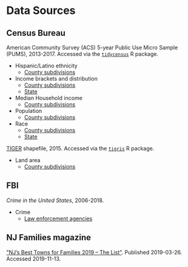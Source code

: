 # Data Sources

## Census Bureau

American Community Survey (ACS) 5-year Public Use Micro Sample (PUMS),
2013-2017. Accessed via the
[`tidycensus`](https://cran.r-project.org/web/packages/tidycensus/index.html)
R package.

* Hispanic/Latino ethnicity
    * [County subdivisions](https://factfinder.census.gov/bkmk/table/1.0/en/ACS/17_5YR/B03003/0400000US34.06000)
* Income brackets and distribution
    * [County subdivisions](https://factfinder.census.gov/bkmk/table/1.0/en/ACS/17_5YR/S1901/0100000US|0400000US34.06000)
    * [State](https://factfinder.census.gov/bkmk/table/1.0/en/ACS/17_5YR/S1901/0100000US|0400000US34)
* Median Household income
    * [County subdivisions](https://factfinder.census.gov/bkmk/table/1.0/en/ACS/17_5YR/B19013/0400000US34.06000)
* Population
    * [County subdivisions](https://factfinder.census.gov/bkmk/table/1.0/en/ACS/17_5YR/B01003/0400000US34.06000)
* Race
    * [County subdivisions](https://factfinder.census.gov/bkmk/table/1.0/en/ACS/17_5YR/B02001/0400000US34.06000)
    * [State](https://factfinder.census.gov/bkmk/table/1.0/en/ACS/17_5YR/B02001/0400000US34)
    
[TIGER](https://www.census.gov/programs-surveys/geography.html) shapefile,
2015. Accessed via the
[`tigris`](https://cran.r-project.org/web/packages/tigris/index.html) R package.

* Land area
    * [County subdivisions](https://factfinder.census.gov/bkmk/table/1.0/en/DEC/10_SF1/G001/0400000US34.06000)
    
## FBI

*Crime in the United States*, 2006-2018.

* Crime
    * [Law enforcement agencies](https://www.fbi.gov/services/cjis/ucr/publications#Crime-in%20the%20U.S.)

## NJ Families magazine

["NJ’s Best Towns for Families 2019 – The List"](https://web.archive.org/web/20191112151901/https%3A%2F%2Fwww.njfamily.com%2Fnew-jerseys-best-towns-for-families-the-list-2019%2F).
Published 2019-03-26. Accessed 2019-11-13.
